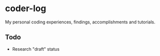 # coder-log
My personal coding experiences, findings, accomplishments and tutorials.

## Todo
- Research "draft" status
